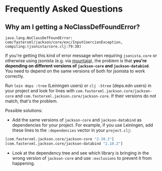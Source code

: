 # Frequently Asked Questions

## Why am I getting a NoClassDefFoundError?

```
java.lang.NoClassDefFoundError: com/fasterxml/jackson/core/exc/InputCoercionException,
compiling:(jsonista/core.clj:79:38)
```

If you're getting this kind of error message when requiring `jsonista.core` or otherwise using jsonista (e.g. via [muuntaja](https://github.com/metosin/muuntaja)),
the problem is that **you're depending on different versions of `jackson-core` and `jackson-databind`**. You need to depend on the same versions of both for jsonista to work correctly.

Run `lein deps :tree` (Leiningen users) or `clj -Stree` (deps.edn users) in your project and look for lines with `com.fasterxml.jackson.core/jackson-core` and `com.fasterxml.jackson.core/jackson-core`. If their versions do not match, that's the problem.

Possible solutions:

* Add the same versions of `jackson-core` and `jackson-databind` as dependencies for your project. For example, if you use Leiningen, add these lines to the `:dependencies` vector in your `project.clj`:

```clojure
[com.fasterxml.jackson.core/jackson-core "2.10.2"]
[com.fasterxml.jackson.core/jackson-databind "2.10.2"]
```

* Look at the dependency tree and see which library is bringing in the wrong version of `jackson-core` and use `:exclusions` to prevent it from happening.
